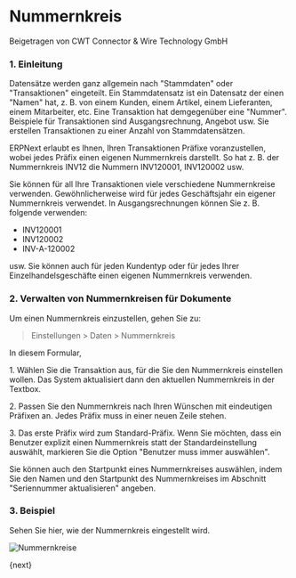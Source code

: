 # Nummernkreis
<span class="text-muted contributed-by">Beigetragen von CWT Connector & Wire Technology GmbH</span>

### 1. Einleitung

Datensätze werden ganz allgemein nach "Stammdaten" oder "Transaktionen" eingeteilt. Ein Stammdatensatz ist ein Datensatz der einen "Namen" hat, z. B. von einem Kunden, einem Artikel, einem Lieferanten, einem Mitarbeiter, etc. Eine Transaktion hat demgegenüber eine "Nummer". Beispiele für Transaktionen sind Ausgangsrechnung, Angebot usw. Sie erstellen Transaktionen zu einer Anzahl von Stammdatensätzen.

ERPNext erlaubt es Ihnen, Ihren Transaktionen Präfixe voranzustellen, wobei jedes Präfix einen eigenen Nummernkreis darstellt. So hat z. B. der Nummernkreis INV12 die Nummern INV120001, INV120002 usw.

Sie können für all Ihre Transaktionen viele verschiedene Nummernkreise verwenden. Gewöhnlicherweise wird für jedes Geschäftsjahr ein eigener Nummernkreis verwendet. In Ausgangsrechnungen können Sie z. B. folgende verwenden:

* INV120001
* INV120002
* INV-A-120002

usw. Sie können auch für jeden Kundentyp oder für jedes Ihrer Einzelhandelsgeschäfte einen eigenen Nummernkreis verwenden.

### 2. Verwalten von Nummernkreisen für Dokumente

Um einen Nummernkreis einzustellen, gehen Sie zu:

> Einstellungen > Daten > Nummernkreis

In diesem Formular,

1\. Wählen Sie die Transaktion aus, für die Sie den Nummernkreis einstellen wollen. Das System aktualisiert dann den aktuellen Nummernkreis in der Textbox.

2\. Passen Sie den Nummernkreis nach Ihren Wünschen mit eindeutigen Präfixen an. Jedes Präfix muss in einer neuen Zeile stehen.

3\. Das erste Präfix wird zum Standard-Präfix. Wenn Sie möchten, dass ein Benutzer explizit einen Nummernkreis statt der Standardeinstellung auswählt, markieren Sie die Option "Benutzer muss immer auswählen".

Sie können auch den Startpunkt eines Nummernkreises auswählen, indem Sie den Namen und den Startpunkt des Nummernkreises im Abschnitt "Seriennummer aktualisieren" angeben.

### 3. Beispiel

Sehen Sie hier, wie der Nummernkreis eingestellt wird.

<img class="screenshot" alt="Nummernkreise" src="{{docs_base_url}}/assets/img/setup/settings/naming-series.gif">

{next}
